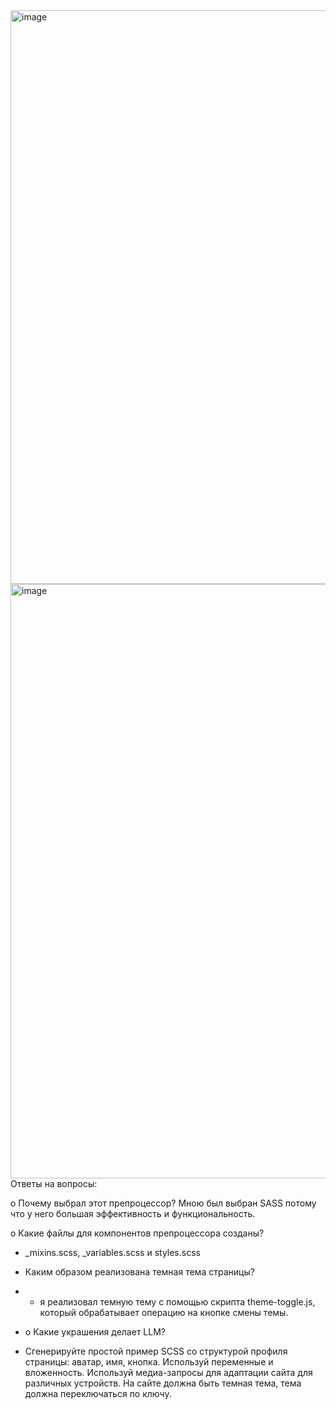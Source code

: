 <img width="1378" height="918" alt="image" src="https://github.com/user-attachments/assets/b004df92-f59d-4d5c-bf65-7d914649ab38" />
<img width="1384" height="951" alt="image" src="https://github.com/user-attachments/assets/296386dc-dcf4-4ea5-b999-570bc22a2d8d" />
Ответы на вопросы:

o Почему выбрал этот препроцессор?
 Мною был выбран SASS потому что у него большая  эффективность и функциональность.
 
o Какие файлы для компонентов препроцессора созданы?
- _mixins.scss, _variables.scss и styles.scss

-  Каким образом реализована темная тема страницы?
-  -  я реализовал темную тему с помощью скрипта theme-toggle.js, который обрабатывает операцию на кнопке смены темы.

-  o Какие украшения делает LLM?
-  Сгенерируйте простой пример SCSS со структурой профиля страницы: аватар, имя, кнопка. Используй переменные и вложенность. Используй медиа-запросы для адаптации сайта для различных устройств. На сайте должна быть темная тема, тема должна переключаться по ключу.
